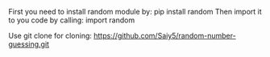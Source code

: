 First you need to install random module by: pip install random
Then import it to you code by calling: import random


Use git clone for cloning: https://github.com/Saiy5/random-number-guessing.git

